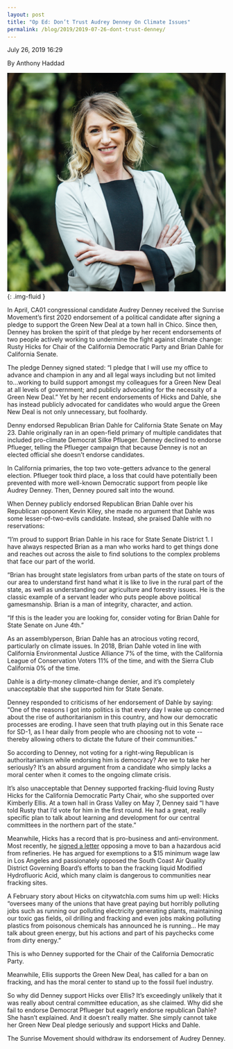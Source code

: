 ```yaml
---
layout: post
title: "Op Ed: Don’t Trust Audrey Denney On Climate Issues"
permalink: /blog/2019/2019-07-26-dont-trust-denney/
---
```

July 26, 2019 16:29

By Anthony Haddad

![](/assets/images/14658106127078890798.png){: .img-fluid }

In April, CA01 congressional candidate Audrey Denney received the Sunrise Movement’s first 2020 endorsement of a political candidate after signing a pledge to support the Green New Deal at a town hall in Chico. Since then, Denney has broken the spirit of that pledge by her recent endorsements of two people actively working to undermine the fight against climate change: Rusty Hicks for Chair of the California Democratic Party and Brian Dahle for California Senate.

The pledge Denney signed stated: “I pledge that I will use my office to advance and champion in any and all legal ways including but not limited to...working to build support amongst my colleagues for a Green New Deal at all levels of government; and publicly advocating for the necessity of a Green New Deal.” Yet by her recent endorsements of Hicks and Dahle, she has instead publicly advocated for candidates who would argue the Green New Deal is not only unnecessary, but foolhardy.

Denny endorsed Republican Brian Dahle for California State Senate on May 23. Dahle originally ran in an open-field primary of multiple candidates that included pro-climate Democrat Silke Pflueger. Denney declined to endorse Pflueger, telling the Pflueger campaign that because Denney is not an elected official she doesn’t endorse candidates.

In California primaries, the top two vote-getters advance to the general election. Pflueger took third place, a loss that could have potentially been prevented with more well-known Democratic support from people like Audrey Denney. Then, Denney poured salt into the wound.

When Denney publicly endorsed Republican Brian Dahle over his Republican opponent Kevin Kiley, she made no argument that Dahle was some lesser-of-two-evils candidate. Instead, she praised Dahle with no reservations:

“I’m proud to support Brian Dahle in his race for State Senate District 1. I have always respected Brian as a man who works hard to get things done and reaches out across the aisle to find solutions to the complex problems that face our part of the world.

“Brian has brought state legislators from urban parts of the state on tours of our area to understand first hand what it is like to live in the rural part of the state, as well as understanding our agriculture and forestry issues. He is the classic example of a servant leader who puts people above political gamesmanship. Brian is a man of integrity, character, and action.

“If this is the leader you are looking for, consider voting for Brian Dahle for State Senate on June 4th.”

As an assemblyperson, Brian Dahle has an atrocious voting record, particularly on climate issues. In 2018, Brian Dahle voted in line with California Environmental Justice Alliance 7% of the time, with the California League of Conservation Voters 11% of the time, and with the Sierra Club California 0% of the time.

Dahle is a dirty-money climate-change denier, and it’s completely unacceptable that she supported him for State Senate.

Denney responded to criticisms of her endorsement of Dahle by saying: “One of the reasons I got into politics is that every day I wake up concerned about the rise of authoritarianism in this country, and how our democratic processes are eroding. I have seen that truth playing out in this Senate race for SD-1, as I hear daily from people who are choosing not to vote -- thereby allowing others to dictate the future of their communities.”

So according to Denney, not voting for a right-wing Republican is authoritarianism while endorsing him is democracy? Are we to take her seriously? It’s an absurd argument from a candidate who simply lacks a moral center when it comes to the ongoing climate crisis.

It’s also unacceptable that Denney supported fracking-fluid loving Rusty Hicks for the California Democratic Party Chair, who she supported over Kimberly Ellis. At a town hall in Grass Valley on May 7, Denney said “I have told Rusty that I’d vote for him in the first round. He had a great, really specific plan to talk about learning and development for our central committees in the northern part of the state.”

Meanwhile, Hicks has a record that is pro-business and anti-environment. Most recently, he [signed a letter](https://www.politico.com/states/california/story/2019/06/01/labor-anger-over-green-new-deal-greets-2020-contenders-in-california-1027570) opposing a move to ban a hazardous acid from refineries. He has argued for exemptions to a $15 minimum wage law in Los Angeles and passionately opposed the South Coast Air Quality District Governing Board’s efforts to ban the fracking liquid Modified Hydrofluoric Acid, which many claim is dangerous to communities near fracking sites.

A February story about Hicks on citywatchla.com sums him up well: Hicks “oversees many of the unions that have great paying but horribly polluting jobs such as running our polluting electricity generating plants, maintaining our toxic gas fields, oil drilling and fracking and even jobs making polluting plastics from poisonous chemicals has announced he is running… He may talk about green energy, but his actions and part of his paychecks come from dirty energy.”

This is who Denney supported for the Chair of the California Democratic Party.

Meanwhile, Ellis supports the Green New Deal, has called for a ban on fracking, and has the moral center to stand up to the fossil fuel industry.

So why did Denney support Hicks over Ellis? It’s exceedingly unlikely that it was really about central committee education, as she claimed. Why did she fail to endorse Democrat Pflueger but eagerly endorse republican Dahle? She hasn’t explained. And it doesn’t really matter. She simply cannot take her Green New Deal pledge seriously and support Hicks and Dahle.

The Sunrise Movement should withdraw its endorsement of Audrey Denney.
